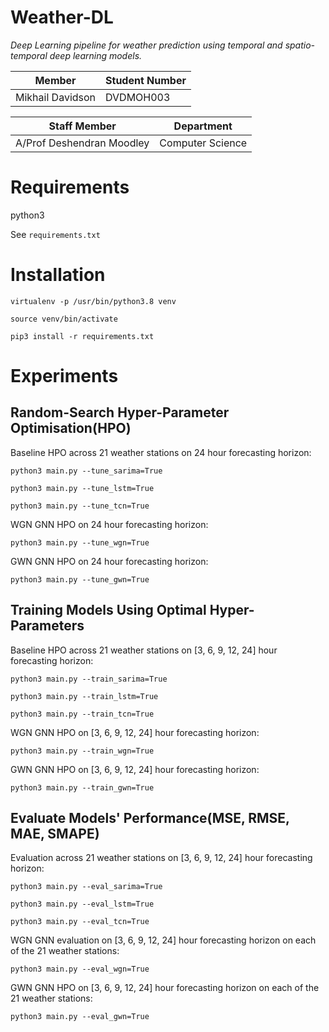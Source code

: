 # Weather-DL 

*Deep Learning pipeline for weather prediction using temporal and spatio-temporal deep learning models.* 


| Member     | Student Number |
| ----------- | ----------- |
| Mikhail Davidson      | DVDMOH003       |

| Staff Member     | Department |
| ----------- | ----------- |
| A/Prof Deshendran Moodley | Computer Science       |

# Requirements

python3

See `requirements.txt`


# Installation

`virtualenv -p /usr/bin/python3.8 venv`

`source venv/bin/activate`

`pip3 install -r requirements.txt`


# Experiments

## Random-Search Hyper-Parameter Optimisation(HPO)

Baseline HPO across 21 weather stations on 24 hour forecasting horizon:

`python3 main.py --tune_sarima=True`

`python3 main.py --tune_lstm=True`

`python3 main.py --tune_tcn=True`

WGN GNN HPO on 24 hour forecasting horizon:

`python3 main.py --tune_wgn=True`

GWN GNN HPO on 24 hour forecasting horizon:

`python3 main.py --tune_gwn=True`


## Training Models Using Optimal Hyper-Parameters

Baseline HPO across 21 weather stations on [3, 6, 9, 12, 24] hour forecasting horizon:

`python3 main.py --train_sarima=True`

`python3 main.py --train_lstm=True`

`python3 main.py --train_tcn=True`

WGN GNN HPO on [3, 6, 9, 12, 24] hour forecasting horizon:

`python3 main.py --train_wgn=True`

GWN GNN HPO on [3, 6, 9, 12, 24] hour forecasting horizon:

`python3 main.py --train_gwn=True`


## Evaluate Models' Performance(MSE, RMSE, MAE, SMAPE)


 Evaluation across 21 weather stations on [3, 6, 9, 12, 24] hour forecasting horizon:

`python3 main.py --eval_sarima=True`

`python3 main.py --eval_lstm=True`

`python3 main.py --eval_tcn=True`


WGN GNN evaluation on [3, 6, 9, 12, 24] hour forecasting horizon on each of the 21 weather stations:

`python3 main.py --eval_wgn=True`

GWN GNN HPO on [3, 6, 9, 12, 24] hour forecasting horizon on each of the 21 weather stations:

`python3 main.py --eval_gwn=True`
